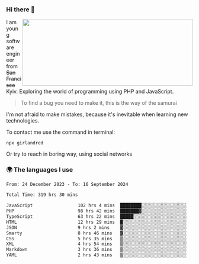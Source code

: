 ### Hi there 👋  

<img align='right' src="https://github-readme-stats.vercel.app/api?username=girlandred&count_private=true&show_icons=true&include_all_commits=true&hide_rank=true&hide_title=true&theme=buefy&card_width=300" width=460 height=180>


I am young software engineer from ~~San Francisco~~ Kyiv. Exploring the world of programming using PHP and JavaScript.


> To find a bug you need to make it, this is the way of the samurai



I'm not afraid to make mistakes, because it's inevitable when learning new technologies.

To contact me use the command in terminal:

```
npx girlandred
```

Or try to reach in boring way, using social networks


### 🌍 The languages I use

<!--START_SECTION:waka-->

```txt
From: 24 December 2023 - To: 16 September 2024

Total Time: 319 hrs 30 mins

JavaScript                 102 hrs 4 mins  ████████░░░░░░░░░░░░░░░░░   31.94 %
PHP                        98 hrs 42 mins  ███████▓░░░░░░░░░░░░░░░░░   30.89 %
TypeScript                 63 hrs 22 mins  █████░░░░░░░░░░░░░░░░░░░░   19.83 %
HTML                       12 hrs 29 mins  █░░░░░░░░░░░░░░░░░░░░░░░░   03.91 %
JSON                       9 hrs 2 mins    ▓░░░░░░░░░░░░░░░░░░░░░░░░   02.83 %
Smarty                     8 hrs 46 mins   ▓░░░░░░░░░░░░░░░░░░░░░░░░   02.75 %
CSS                        5 hrs 35 mins   ▒░░░░░░░░░░░░░░░░░░░░░░░░   01.75 %
XML                        4 hrs 54 mins   ▒░░░░░░░░░░░░░░░░░░░░░░░░   01.54 %
Markdown                   3 hrs 36 mins   ▒░░░░░░░░░░░░░░░░░░░░░░░░   01.13 %
YAML                       2 hrs 43 mins   ▒░░░░░░░░░░░░░░░░░░░░░░░░   00.85 %
```

<!--END_SECTION:waka-->
